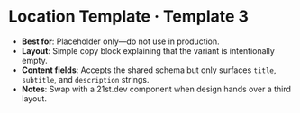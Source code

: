 # Location Template · Template 3

- **Best for**: Placeholder only—do not use in production.
- **Layout**: Simple copy block explaining that the variant is intentionally empty.
- **Content fields**: Accepts the shared schema but only surfaces `title`, `subtitle`, and `description` strings.
- **Notes**: Swap with a 21st.dev component when design hands over a third layout.
